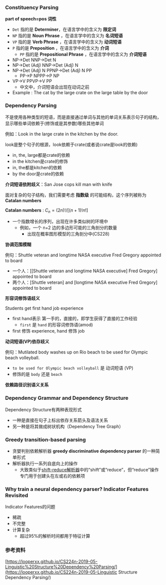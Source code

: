 ### Constituency Parsing

**part of speech=pos 词性**

- `Det` 指的是 **Determiner**，在语言学中的含义为 **限定词**
- `NP` 指的是 **Noun Phrase** ，在语言学中的含义为 **名词短语**
- `VP` 指的是 **Verb Phrase** ，在语言学中的含义为 **动词短语**
- `P` 指的是 **Preposition** ，在语言学中的含义为 **介词**
  - `PP` 指的是 **Prepositional Phrase** ，在语言学中的含义为 **介词短语**
- NP→Det NNP→Det N
- NP→Det (Adj) NNP→Det (Adj) N
- NP→Det (Adj) N PPNP→Det (Adj) N PP
  - PP→P NPPP→P NP
- VP→V PPVP→V PP
  - 中文中，介词短语会出现在动词之前
- Example : The cat by the large crate on the large table by the door

### Dependency Parsing

不是使用各种类型的短语，而是直接通过单词与其他的单词关系表示句子的结构，显示哪些单词依赖于(修饰或是其参数)哪些其他单词

例如：Look in the large crate in the kitchen by the door.

look是整个句子的根源，look依赖于crate(或者说crate是look的依赖)

- in, the, large都是crate的依赖
- in the kitchen是crate的修饰
- in, the都是kitchen的依赖
- by the door是crate的依赖

**介词短语依附歧义**：San Jose cops kill man with knife

面对复杂的句子结构，我们需要考虑 **指数级** 的可能结构，这个序列被称为 **Catalan numbers**

**Catalan numbers** : $C_n=(2n)!/[(n+1)!n!]$

- 一个指数增长的序列，出现在许多类似树的环境中
  - 例如，一个 n+2 边的多边形可能的三角剖分的数量
    - 出现在概率图形模型的三角剖分中(CS228)

**协调范围模糊**

例句：Shuttle veteran and longtime NASA executive Fred Gregory appointed to board

- 一个人：[[Shuttle veteran and longtime NASA executive] Fred Gregory] appointed to board
- 两个人：[Shuttle veteran] and [longtime NASA executive Fred Gregory] appointed to board

**形容词修饰语歧义**

Students get first hand job experience

- first hand表示 第一手的，直接的，即学生获得了直接的工作经验
  - `first` 是 `hand` 的形容词修饰语(amod)
- first 修饰 experience, hand 修饰 job 

**动词短语(VP)依存歧义**

例句：Mutilated body washes up on Rio beach to be used for Olympic beach volleyball.

- `to be used for Olympic beach volleyball` 是 动词短语 (VP)
- 修饰的是 `body` 还是 `beach`

**依赖路径识别语义关系**



### Dependency Grammar and Dependency Structure

Dependency Structure有两种表现形式

- 一种是直接在句子上标出依存关系箭头及语法关系
- 另一种是将其做成树状机构（Dependency Tree Graph）

### Greedy transition-based parsing

- 贪婪判别依赖解析器 **greedy discriminative dependency parser** 的一种简单形式
- 解析器执行一系列自底向上的操作
  - 大致类似于[shift-reduce解析器](https://en.wikipedia.org/wiki/Shift-reduce_parser)中的“shift”或“reduce”，但“reduce”操作专门用于创建头在左或右的依赖项

### Why train a neural dependency parser? Indicator Features Revisited

Indicator Features的问题

- 稀疏
- 不完整
- 计算复杂
  - 超过95%的解析时间都用于特征计算





### 参考资料

[https://looperxx.github.io/CS224n-2019-05-Linguistic%20Structure%20Dependency%20Parsing/](https://looperxx.github.io/CS224n-2019-05-Linguistic Structure Dependency Parsing/)